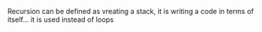 Recursion can be defined as vreating a stack, it is writing a code in terms of itself... it is used instead of loops
